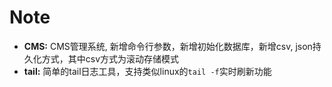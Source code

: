 # Note

* **CMS:** CMS管理系统, 新增命令行参数，新增初始化数据库，新增csv, json持久化方式，其中csv方式为滚动存储模式
* **tail:** 简单的tail日志工具，支持类似linux的`tail -f`实时刷新功能
